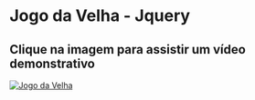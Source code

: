 # Jogo da Velha - Jquery
## Clique na imagem para assistir um vídeo demonstrativo
[![Jogo da Velha](https://github.com/vinicius-alcantara/orlandoCity-Site/blob/master/img/publicidades/JogodaVelha.png)](http://www.kizoa.com/Montagem-Vídeo/d242401721k1533650o1l1/jogodavelha "Jogo da Velha")
